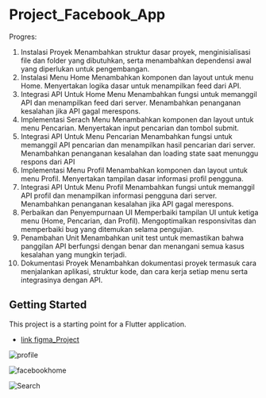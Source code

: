 # Project_Facebook_App

Progres:
  1. Instalasi Proyek
     Menambahkan struktur dasar proyek, menginisialisasi file dan folder yang dibutuhkan, serta menambahkan dependensi awal yang diperlukan untuk pengembangan.
  2. Instalasi Menu Home
     Menambahkan komponen dan layout untuk menu Home. Menyertakan logika dasar untuk menampilkan feed dari API.
  3. Integrasi API Untuk Home Menu
     Menambahkan fungsi untuk memanggil API dan menampilkan feed dari server. Menambahkan penanganan kesalahan jika API gagal merespons.
  4. Implementasi Serach Menu
     Menambahkan komponen dan layout untuk menu Pencarian. Menyertakan input pencarian dan tombol submit.
  5. Integrasi API Untuk Menu Pencarian
     Menambahkan fungsi untuk memanggil API pencarian dan menampilkan hasil pencarian dari server. Menambahkan penanganan kesalahan dan loading state saat menunggu respons dari API
  6. Implementasi Menu Profil
     Menambahkan komponen dan layout untuk menu Profil. Menyertakan tampilan dasar informasi profil pengguna.
  7. Integrasi API Untuk Menu Profil
     Menambahkan fungsi untuk memanggil API profil dan menampilkan informasi pengguna dari server. Menambahkan penanganan kesalahan jika API gagal merespons.
  8. Perbaikan dan Penyempurnaan UI
     Memperbaiki tampilan UI untuk ketiga menu (Home, Pencarian, dan Profil). Mengoptimalkan responsivitas dan memperbaiki bug yang ditemukan selama pengujian.
  9. Penambahan Unit
      Menambahkan unit test untuk memastikan bahwa panggilan API berfungsi dengan benar dan menangani semua kasus kesalahan yang mungkin terjadi.
  10. Dokumentasi Proyek
      Menambahkan dokumentasi proyek termasuk cara menjalankan aplikasi, struktur kode, dan cara kerja setiap menu serta integrasinya dengan API.

## Getting Started

This project is a starting point for a Flutter application.

- [link figma_Project](https://www.figma.com/design/BW9ANUF4ByOqQcfHUHChkt/facebook-(Community)?node-id=0-1&t=wIzB1ziBuWFOyhs6-0)

![profile](https://github.com/user-attachments/assets/48f4cb39-4ab6-43d1-9ed5-f812f6024a9b)


![facebookhome](https://github.com/user-attachments/assets/8086c7eb-0aaf-4c11-a390-599285f76838)


![Search](https://github.com/user-attachments/assets/36bcdf59-6d74-488e-8019-b7f5c5f781f8)
